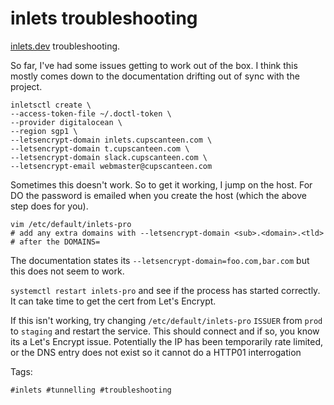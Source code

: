 # inlets troubleshooting

[inlets.dev](https://inlets.dev) troubleshooting.

So far, I've had some issues getting to work out of the box. I think this
mostly comes down to the documentation drifting out of sync with the project.

```shell
inletsctl create \
--access-token-file ~/.doctl-token \
--provider digitalocean \
--region sgp1 \
--letsencrypt-domain inlets.cupscanteen.com \
--letsencrypt-domain t.cupscanteen.com \
--letsencrypt-domain slack.cupscanteen.com \
--letsencrypt-email webmaster@cupscanteen.com
```

Sometimes this doesn't work. So to get it working, I jump on the host. For
DO the password is emailed when you create the host (which the above step
does for you).

```shell
vim /etc/default/inlets-pro
# add any extra domains with --letsencrypt-domain <sub>.<domain>.<tld>
# after the DOMAINS=
```

The documentation states its `--letsencrypt-domain=foo.com,bar.com` but
this does not seem to work.

`systemctl restart inlets-pro` and see if the process has started correctly. It
can take time to get the cert from Let's Encrypt.

If this isn't working, try changing `/etc/default/inlets-pro` `ISSUER`
from `prod` to `staging` and restart the service. This should connect
and if so, you know its a Let's Encrypt issue. Potentially the IP has been
temporarily rate limited, or the DNS entry does not exist so it cannot do
a HTTP01 interrogation

Tags:

    #inlets #tunnelling #troubleshooting
